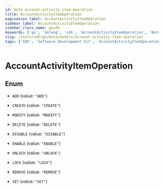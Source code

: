 ```yaml
---
id: beta-account-activity-item-operation
title: AccountActivityItemOperation
pagination_label: AccountActivityItemOperation
sidebar_label: AccountActivityItemOperation
sidebar_class_name: gosdk
keywords: ['go', 'Golang', 'sdk', 'AccountActivityItemOperation', 'BetaAccountActivityItemOperation'] 
slug: /tools/sdk/go/beta/models/account-activity-item-operation
tags: ['SDK', 'Software Development Kit', 'AccountActivityItemOperation', 'BetaAccountActivityItemOperation']
---
```


# AccountActivityItemOperation

## Enum


* `ADD` (value: `"ADD"`)

* `CREATE` (value: `"CREATE"`)

* `MODIFY` (value: `"MODIFY"`)

* `DELETE` (value: `"DELETE"`)

* `DISABLE` (value: `"DISABLE"`)

* `ENABLE` (value: `"ENABLE"`)

* `UNLOCK` (value: `"UNLOCK"`)

* `LOCK` (value: `"LOCK"`)

* `REMOVE` (value: `"REMOVE"`)

* `SET` (value: `"SET"`)


